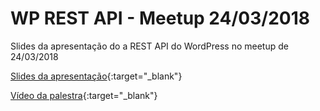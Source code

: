 # WP REST API - Meetup 24/03/2018
Slides da apresentação do a REST API do WordPress no meetup de 24/03/2018

[Slides da apresentação](https://goo.gl/nYEj5W){:target="_blank"}

[Vídeo da palestra](https://goo.gl/N7ahzd){:target="_blank"}
